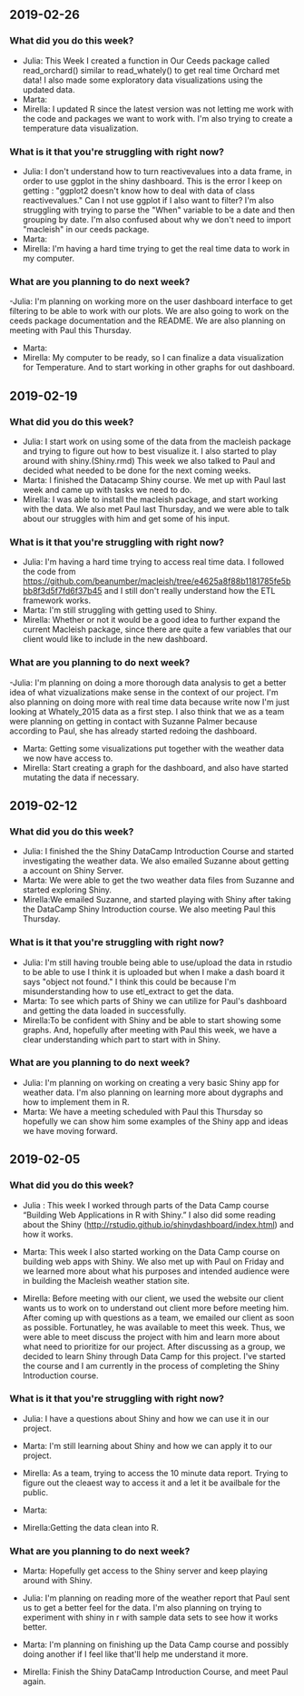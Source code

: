 ## 2019-02-26
### What did you do this week?
 
- Julia: This Week I created a function in Our Ceeds package called read_orchard() similar to read_whately() to get real time Orchard met data! I also made some exploratory data visualizations using the updated data.
- Marta:
- Mirella: I updated R since the latest version was not letting me work with the code and packages we want to work with. I'm also trying to create a temperature data visualization.  

### What is it that you're struggling with right now?

- Julia: I don't understand how to turn reactivevalues into a data frame, in order to use ggplot in the shiny dashboard. This is the error I keep on getting : "ggplot2 doesn't know how to deal with data of class reactivevalues." Can I not use ggplot if I also want to filter? I'm also struggling with trying to parse the "When" variable to be a date and then grouping by date. I'm also confused about why we don't need to import "macleish" in our ceeds package.
- Marta:
- Mirella: I'm having a hard time trying to get the real time data to work in my computer. 

### What are you planning to do next week?

-Julia: I'm planning on working more on the user dashboard interface to get filtering to be able to work with our plots. We are also going to work on the ceeds package documentation and the README. We are also planning on meeting with Paul this Thursday.  
- Marta:
- Mirella: My computer to be ready, so I can finalize a data visualization for Temperature. And to start working in other graphs for out dashboard. 

## 2019-02-19
### What did you do this week?

- Julia: I start work on using some of the data from the macleish package and trying to figure out how to best visualize it. I also started to  play around with shiny.(Shiny.rmd) This week we also talked to Paul and  decided what needed to be done for the next coming weeks.
- Marta: I finished the Datacamp Shiny course. We met up with Paul last week and came up with tasks we need to do.
- Mirella: I was able to install the macleish package, and start working with the data. We also met Paul last Thursday, and we were able to talk about our struggles with him and get some of his input. 

### What is it that you're struggling with right now?

- Julia: I'm having a hard time trying to access real time data. I followed the code from https://github.com/beanumber/macleish/tree/e4625a8f88b1181785fe5bbb8f3d5f7fd6f37b45 and I still don't really understand how the ETL framework works. 
- Marta: I'm still struggling with getting used to Shiny.
- Mirella: Whether or not it would be a good idea to further expand the current Macleish package, since there are quite a few variables that our client would like to include in the new dashboard. 

### What are you planning to do next week?

-Julia: I'm planning on doing a more thorough data analysis to get a better idea of what vizualizations make sense in the context of our project. I'm also planning on doing more with real time data because write now I'm just looking at Whately_2015 data as a first step. I also think that we as a team were planning on getting in contact with Suzanne Palmer because according to Paul, she has already started redoing the dashboard.
- Marta: Getting some visualizations put together with the weather data we now have access to.
- Mirella: Start creating a graph for the dashboard, and also have started mutating the data if necessary. 


## 2019-02-12
### What did you do this week?

- Julia: I finished the the Shiny DataCamp Introduction Course and started investigating the weather data. We also emailed Suzanne about getting a account on Shiny Server.
- Marta: We were able to get the two weather data files from Suzanne and started exploring Shiny.
- Mirella:We emailed Suzanne, and started playing with Shiny after taking the DataCamp Shiny Introduction course. We also meeting Paul this Thursday. 

### What is it that you're struggling with right now?
 - Julia:  I'm still having trouble being able to use/upload the data in rstudio to be able to use I think it is uploaded but when I make a dash board it says "object not found." I think this could be because I'm misunderstanding how to use etl_extract to get the data.
- Marta: To see which parts of Shiny we can utilize for Paul's dashboard and getting the data loaded in successfully.
- Mirella:To be confident with Shiny and be able to start showing some graphs. And, hopefully after meeting with Paul this week, we have a clear understanding which part to start with in Shiny. 

### What are you planning to do next week?
- Julia: I'm planning on working on creating a very basic Shiny app for weather data. I'm also planning on learning more about dygraphs and how to implement them in R. 
- Marta: We have a meeting scheduled with Paul this Thursday so hopefully we can show him some examples of the Shiny app and ideas we have moving forward. 




## 2019-02-05

### What did you do this week?

- Julia : This week I worked through parts of the Data Camp course “Building Web Applications in R with Shiny.”  I also did some reading about the Shiny (http://rstudio.github.io/shinydashboard/index.html) and how it works. 

- Marta: This week I also started working on the Data Camp course on building web apps with Shiny. We also met up with Paul on Friday and we learned more about what his purposes and intended audience were in building the Macleish weather station site.

- Mirella: Before meeting with our client, we used the website our client wants us to work on to understand out client more before meeting him. 
    After coming up with questions as a team, we emailed our client as soon as possible. Fortunatley, he was available to meet this week.
    Thus, we were able to meet discuss the project with him and learn more about what need to prioritize for our project. After discussing
    as a group, we decided to learn Shiny through Data Camp for this project. I've started the course and I am currently in the process of
    completing the Shiny Introduction course. 

### What is it that you're struggling with right now?

- Julia: I have a questions about Shiny and how we can use it in our project.
- Marta: I'm still learning about Shiny and how we can apply it to our project.
- Mirella: As a team, trying to access the 10 minute data report. Trying to figure out the cleaest way to access it and a let it be availbale for the public. 

  
- Marta:
- Mirella:Getting the data clean into R. 

### What are you planning to do next week?
- Marta: Hopefully get access to the Shiny server and keep playing around with Shiny.

- Julia: I'm planning on reading more of the weather report that Paul sent us to get a better feel for the data. I'm also planning on trying to experiment with shiny in r with sample data sets to see how it works better.  
    
- Marta: I'm planning on finishing up the Data Camp course and possibly doing another if I feel like that'll help me understand it more.
- Mirella: Finish the Shiny DataCamp Introduction Course, and meet Paul again. 
